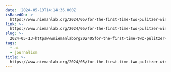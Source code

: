 ```yaml
---
date: '2024-05-13T14:14:36.000Z'
isBasedOn: >-
  https://www.niemanlab.org/2024/05/for-the-first-time-two-pulitzer-winners-disclosed-using-ai-in-their-reporting/
link: >-
  https://www.niemanlab.org/2024/05/for-the-first-time-two-pulitzer-winners-disclosed-using-ai-in-their-reporting/
slug: >-
  2024-05-13-httpswwwniemanlaborg202405for-the-first-time-two-pulitzer-winners-disclosed-using-ai-in-their-reporting
tags:
  - ai
  - journalism
title: >-
  https://www.niemanlab.org/2024/05/for-the-first-time-two-pulitzer-winners-disclosed-using-ai-in-their-reporting/
---
```

 
